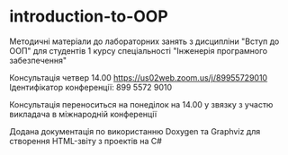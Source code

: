 # introduction-to-OOP
Методичні матеріали до лабораторних занять з дисципліни "Вступ до ООП" 
для студентів 1 курсу спеціальності "Інженерія програмного забезпечення"

 Консультація четвер 14.00 
 https://us02web.zoom.us/j/89955729010
 Ідентифікатор конференції: 899 5572 9010
 
Консультація переноситься на понеділок на 14.00 у звязку з участю викладача в міжнародній конференції

Додана документація по використанню Doxygen та Graphviz для створення HTML-звіту з проектів на C# 
